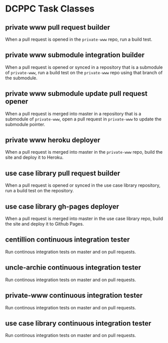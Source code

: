 # DCPPC Task Classes

## private www pull request builder

When a pull request is opened in the `private-www` repo,
run a build test.

## private www submodule integration builder

When a pull request is opened or synced in a repository that is
a submodule of `private-www`, run a build test on the 
`private-www` repo using that branch of the submodule.

## private www submodule update pull request opener

When a pull request is merged into master in a repository that is
a submodule of `private-www`, open a pull request in `private-www`
to update the submodule pointer.

## private www heroku deployer

When a pull request is merged into master in the `private-www`
repo, build the site and deploy it to Heroku.

## use case library pull request builder

When a pull request is opened or synced in the use case library
repository, run a build test on the repository.

## use case library gh-pages deployer

When a pull request is merged into master in the use case library
repo, build the site and deploy it to Github Pages.

## centillion continuous integration tester

Run continous integration tests on master and on pull requests.

## uncle-archie continuous integration tester

Run continous integration tests on master and on pull requests.

## private-www continuous integration tester

Run continous integration tests on master and on pull requests.

## use case library continuous integration tester

Run continous integration tests on master and on pull requests.

